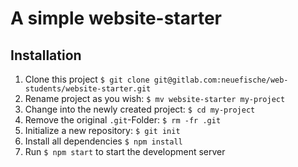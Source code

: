 # A simple website-starter

## Installation

1. Clone this project `$ git clone git@gitlab.com:neuefische/web-students/website-starter.git`
1. Rename project as you wish: `$ mv website-starter my-project`
1. Change into the newly created project: `$ cd my-project`
1. Remove the original `.git`-Folder: `$ rm -fr .git`
1. Initialize a new repository: `$ git init`
1. Install all dependencies `$ npm install`
1. Run `$ npm start` to start the development server
